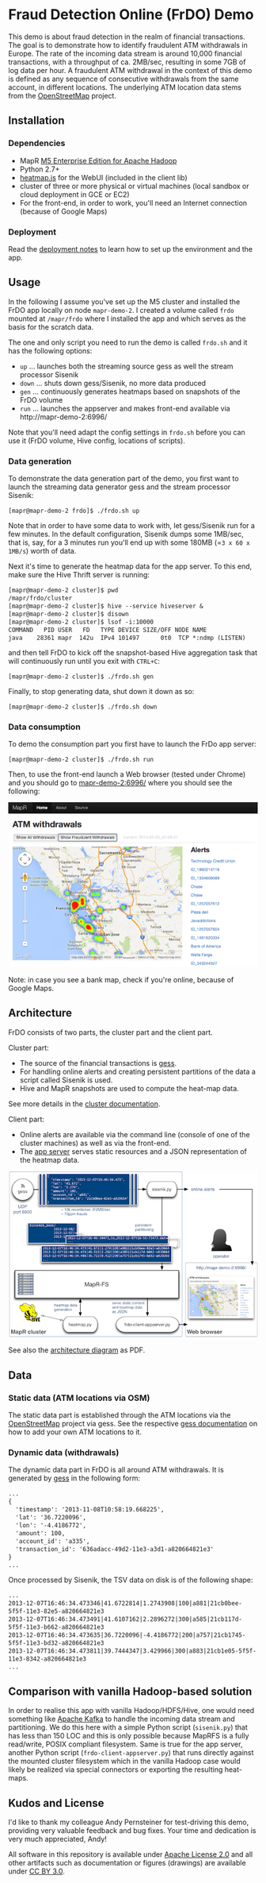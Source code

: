 # Fraud Detection Online (FrDO) Demo

This demo is about fraud detection in the realm of financial transactions.
The goal is to demonstrate how to identify fraudulent ATM withdrawals in Europe.
The rate of the incoming data stream is around 10,000 financial transactions, 
with a throughput of ca. 2MB/sec, resulting in some 7GB of log data per hour.
A fraudulent ATM withdrawal in the context of this demo is defined as any
sequence of consecutive withdrawals from the same account, in different locations.
The underlying ATM location data stems from the [OpenStreetMap](http://openstreetmap.org) project.

## Installation

### Dependencies

* MapR [M5 Enterprise Edition for Apache Hadoop](http://www.mapr.com/products/mapr-editions/m5-edition)
* Python 2.7+
* [heatmap.js](http://www.patrick-wied.at/static/heatmapjs/) for the WebUI (included in the client lib)
* cluster of three or more physical or virtual machines (local sandbox or cloud deployment in GCE or EC2)
* For the front-end, in order to work, you'll need an Internet connection (because of Google Maps)

### Deployment

Read the [deployment notes](doc/deploy-notes.md) to learn how to set up the
environment and the app. 

## Usage

In the following I assume you've set up the M5 cluster and installed the FrDO
app locally on node `mapr-demo-2`. I created a volume called `frdo` mounted
at `/mapr/frdo` where I installed the app and which serves as the basis for the
scratch data.

The one and only script you need to run the demo is called `frdo.sh` and it has
the following options:

* `up` ... launches both the streaming source gess as well the stream processor Sisenik
* `down` ... shuts down gess/Sisenik, no more data produced
* `gen` ... continuously generates heatmaps based on snapshots of the FrDO volume
* `run` ... launches the appserver and makes front-end available via http://mapr-demo-2:6996/

Note that you'll need adapt the config settings in `frdo.sh` before you can use
it (FrDO volume, Hive config, locations of scripts).

### Data generation

To demonstrate the data generation part of the demo, you first want to launch
the streaming data generator gess and the stream processor Sisenik:

    [mapr@mapr-demo-2 frdo]$ ./frdo.sh up

Note that in order to have some data to work with, let gess/Sisenik run for a 
few minutes. In the default configuration, Sisenik dumps some 1MB/sec, that is, 
say, for a 3 minutes run you'll end up with some 180MB (=`3 x 60 x 1MB/s`) 
worth of data.

Next it's time to generate the heatmap data for the app server. To this end,
make sure the Hive Thrift server is running:

    [mapr@mapr-demo-2 cluster]$ pwd
    /mapr/frdo/cluster
    [mapr@mapr-demo-2 cluster]$ hive --service hiveserver &
    [mapr@mapr-demo-2 cluster]$ disown
    [mapr@mapr-demo-2 cluster]$ lsof -i:10000
    COMMAND   PID USER   FD   TYPE DEVICE SIZE/OFF NODE NAME
    java    28361 mapr  142u  IPv4 101497      0t0  TCP *:ndmp (LISTEN)

and then tell FrDO to kick off the snapshot-based Hive aggregation task that
will continuously run until you exit with `CTRL+C`: 

    [mapr@mapr-demo-2 cluster]$ ./frdo.sh gen
    
Finally, to stop generating data, shut down it down as so:

    [mapr@mapr-demo-2 cluster]$ ./frdo.sh down

### Data consumption

To demo the consumption part you first have to launch the FrDo app server:

    [mapr@mapr-demo-2 cluster]$ ./frdo.sh run

Then, to use the front-end launch a Web browser (tested under Chrome) and
you should go to [mapr-demo-2:6996/](http://mapr-demo-2:6996/) where you
should see the following:

![FrDO WebUI screen shot](doc/frdo-webui-screenshot.png?raw=true)

Note: in case you see a bank map, check if you're online, because of Google Maps.

## Architecture

FrDO consists of two parts, the cluster part and the client part.

Cluster part:

* The source of the financial transactions is [gess](https://github.com/mhausenblas/gess).
* For handling online alerts and creating persistent partitions of the data a script called Sisenik is used.
* Hive and MapR snapshots are used to compute the heat-map data.

See more details in the [cluster documentation](cluster/README.md).

Client part:

* Online alerts are available via the command line (console of one of the cluster machines) as well as via the front-end.
* The [app server](frdo/client/frdo-client-appserver.py) serves static resources and a JSON representation of the heatmap data.


![FrDO architecture](doc/frdo-architecture.png?raw=true)

See also the [architecture diagram](doc/frdo-architecture.pdf) as PDF.

## Data

### Static data (ATM locations via OSM)

The static data part is established through the ATM locations via the 
[OpenStreetMap](http://openstreetmap.org) project via gess. See the respective
[gess documentation](https://github.com/mhausenblas/gess#extending-atm-locations)
on how to add your own ATM locations to it.


### Dynamic data (withdrawals)

The dynamic data part in FrDO is all around ATM withdrawals. It is 
generated by [gess](https://github.com/mhausenblas/gess) in the following form:

    ...
    {
      'timestamp': '2013-11-08T10:58:19.668225', 
      'lat': '36.7220096',
      'lon': '-4.4186772',
      'amount': 100, 
      'account_id': 'a335', 
      'transaction_id': '636adacc-49d2-11e3-a3d1-a820664821e3'
    }
    ...

Once processed by Sisenik, the TSV data on disk is of the following shape:

    ...
    2013-12-07T16:46:34.473346|41.6722814|1.2743908|100|a881|21cb0bee-5f5f-11e3-82e5-a820664821e3
    2013-12-07T16:46:34.473491|41.6107162|2.2896272|300|a585|21cb117d-5f5f-11e3-b662-a820664821e3
    2013-12-07T16:46:34.473635|36.7220096|-4.4186772|200|a757|21cb1745-5f5f-11e3-bd32-a820664821e3
    2013-12-07T16:46:34.473811|39.7444347|3.429966|300|a883|21cb1e05-5f5f-11e3-8342-a820664821e3 
    ...


## Comparison with vanilla Hadoop-based solution

In order to realise this app with vanilla Hadoop/HDFS/Hive, one would need
something like [Apache Kafka](http://kafka.apache.org/) to handle the incoming data
stream and partitioning. We do this here with a simple Python script (`sisenik.py`)
that has less than 150 LOC and this is only possible because MapRFS is a fully read/write,
POSIX compliant filesystem. Same is true for the app server, another Python script (`frdo-client-appserver.py`)
that runs directly against the mounted cluster filesystem which in the vanilla Hadoop
case would likely be realized via special connectors or exporting the resulting heat-maps.


## Kudos and License

I'd like to thank my colleague Andy Pernsteiner for test-driving this demo,
providing very valuable feedback and bug fixes. Your time and dedication is
very much appreciated, Andy!

All software in this repository is available under [Apache License 2.0](http://www.apache.org/licenses/LICENSE-2.0.html)
and all other artifacts such as documentation or figures (drawings) are
available under [CC BY 3.0](http://creativecommons.org/licenses/by/3.0/).